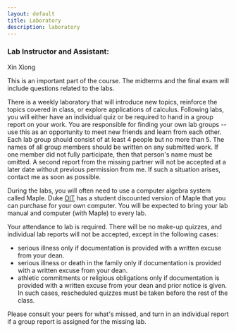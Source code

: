 ```yaml
---
layout: default
title: Laboratory
description: laboratory 
--- 
```

### Lab Instructor and Assistant: 
Xin Xiong <br>

This is an important part of the course. The midterms and the final exam will include questions related to the labs.

There is a weekly laboratory that will introduce new topics, reinforce the topics covered in class, or explore applications of calculus. Following labs, you will either have an individual quiz or be required to hand in a group report on your work. You are responsible for finding your own lab groups -- use this as an opportunity to meet new friends and learn from each other. Each lab group should consist of at least 4 people but no more than 5. The names of all group members should be written on any submitted work. If one member did not fully participate, then that person's name must be omitted. A second report from the missing partner will not be accepted at a later date without previous permission from me. If such a situation arises, contact me as soon as possible. 

During the labs, you will often need to use a computer algebra system called Maple. Duke [OIT](https://software.duke.edu) has a student discounted version of Maple that you can purchase for your own computer. You will be expected to bring your lab manual and computer (with Maple) to every lab. 

Your attendance to lab is required. There will be no make-up quizzes, and individual lab reports will not be accepted, except in the following cases:
* serious illness only if documentation is provided with a written excuse from your dean. 
* serious illness or death in the family only if documentation is provided with a written excuse from your dean. 
* athletic commitments or religious obligations only if documentation is provided with a written excuse from your dean and prior notice is given. In such cases, rescheduled quizzes must be taken before the rest of the class.

Please consult your peers for what's missed, and turn in an individual report if a group report is assigned for the missing lab. 